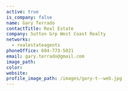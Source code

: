 ```yaml
---
active: true
is_company: false
name: Gary Terrado
contactTitle: Real Estate
company: Sutton Grp West Coast Realty
networks:
  - realestateagents
phoneOffice: 604-773-5021
email: gary.terrado@gmail.com
image_path:
color:
website:
profile_image_path: /images/gary-t--web.jpg
---
```



